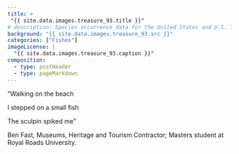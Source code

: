 ```yaml
---
title: >
 "{{ site.data.images.treasure_93.title }}"
# description: Species occurrence data for the United States and U.S. Territories.
background: "{{ site.data.images.treasure_93.src }}"
categories: ["Fishes"]
imageLicense: |
  "{{ site.data.images.treasure_93.caption }}"
composition:
  - type: postHeader
  - type: pageMarkdown
---
```


“Walking on the beach

I stepped on a small fish

The sculpin spiked me”

Ben Fast, Museums, Heritage and Tourism Contractor; Masters student at Royal Roads University.
